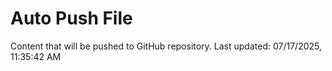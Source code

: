 # Auto Push File

Content that will be pushed to GitHub repository.
Last updated: 07/17/2025, 11:35:42 AM